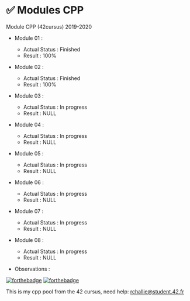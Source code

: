# ✅ Modules CPP
Module CPP (42cursus) 2019-2020

- Module 01 :
  - Actual Status : Finished
  - Result        : 100%
- Module 02 :
  - Actual Status : Finished
  - Result        : 100%
- Module 03 :
  - Actual Status : In progress
  - Result        : NULL
- Module 04 :
  - Actual Status : In progress
  - Result        : NULL
- Module 05 :
  - Actual Status : In progress
  - Result        : NULL
- Module 06 :
  - Actual Status : In progress
  - Result        : NULL
- Module 07 :
  - Actual Status : In progress
  - Result        : NULL
- Module 08 :
  - Actual Status : In progress
  - Result        : NULL

- Observations : 

[![forthebadge](https://forthebadge.com/images/badges/made-with-c-plus-plus.svg)](https://forthebadge.com)
[![forthebadge](https://forthebadge.com/images/badges/built-with-love.svg)](https://forthebadge.com)

This is my cpp pool from the 42 cursus,
need help:
rchallie@student.42.fr




